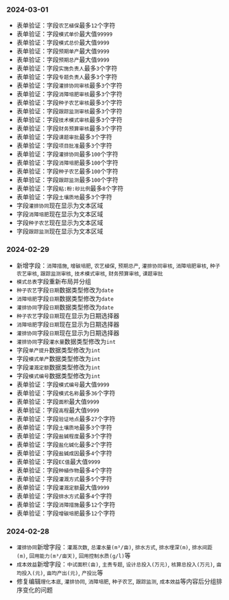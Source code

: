 ### 2024-03-01
* 表单验证：字段`农艺植保`最多`12`个字符
* 表单验证：字段`模式单价`最大值`99999`
* 表单验证：字段`模式总价`最大值`9999`
* 表单验证：字段`预期单产`最大值`9999`
* 表单验证：字段`预期总产`最大值`9999`
* 表单验证：字段`实施负责人`最多`3`个字符
* 表单验证：字段`专题负责人`最多`3`个字符
* 表单验证：字段`灌排协同审核`最多`3`个字符
* 表单验证：字段`消障培肥审核`最多`3`个字符
* 表单验证：字段`种子农艺审核`最多`3`个字符
* 表单验证：字段`跟踪监测审核`最多`3`个字符
* 表单验证：字段`技术模式审核`最多`3`个字符
* 表单验证：字段`财务预算审核`最多`3`个字符
* 表单验证：字段`课题审批`最多`3`个字符
* 表单验证：字段`项目批准`最多`3`个字符
* 表单验证：字段`灌排协同`最多`100`个字符
* 表单验证：字段`消障培肥`最多`100`个字符
* 表单验证：字段`种子农艺`最多`100`个字符
* 表单验证：字段`跟踪监测`最多`100`个字符
* 表单验证：字段`粘:粉:砂比例`最多`8`个字符
* 表单验证：字段`土壤质地`最多`3`个字符
* 字段`灌排协同`现在显示为文本区域
* 字段`消障培肥`现在显示为文本区域
* 字段`种子农艺`现在显示为文本区域
* 字段`跟踪监测`现在显示为文本区域

### 2024-02-29
* 新增字段：`消障措施`, `增碳培肥`, `农艺植保`, `预期总产`, `灌排协同审核`, `消障培肥审核`, `种子农艺审核`, `跟踪监测审核`, `技术模式审核`, `财务预算审核`, `课题审批`
* `模式总表`字段重新布局并分组
* `种子农艺`字段`日期`数据类型修改为`date`
* `消障培肥`字段`日期`数据类型修改为`date`
* `灌排协同`字段`日期`数据类型修改为`date`
* `种子农艺`字段`日期`现在显示为日期选择器
* `消障培肥`字段`日期`现在显示为日期选择器
* `灌排协同`字段`日期`现在显示为日期选择器
* `灌排协同`字段`灌水量`数据类型修改为`int`
* 字段`单产提升`数据类型修改为`int`
* 字段`模式单产`数据类型修改为`int`
* 字段`灌溉定额`数据类型修改为`int`
* 字段`模式编号`数据类型修改为`int`
* 表单验证：字段`模式编号`最大值`9999`
* 表单验证：字段`模式名称`最多`36`个字符
* 表单验证：字段`面积`最大值`9999`
* 表单验证：字段`高程`最大值`9999`
* 表单验证：字段`验证地点`最多`27`个字符
* 表单验证：字段`土壤质地`最多`3`个字符
* 表单验证：字段`盐碱程度`最多`3`个字符
* 表单验证：字段`盐化碱化`最多`2`个字符
* 表单验证：字段`盐碱成因`最多`4`个字符
* 表单验证：字段`EC值`最大值`9999`
* 表单验证：字段`种植作物`最多`4`个字符
* 表单验证：字段`灌溉方式`最多`5`个字符
* 表单验证：字段`灌溉定额`最大值`9999`
* 表单验证：字段`排水方式`最多`4`个字符
* 表单验证：字段`消障措施`最多`12`个字符
* 表单验证：字段`增碳培肥`最多`12`个字符

### 2024-02-28
* `灌排协同`新增字段：`灌溉次数`, `总灌水量(m³/亩)`, `排水方式`, `排水埋深(m)`, `排水间距(m)`, `回用能力(m³/亩天)`, `回用控制水质(g/l)`等
* `成本效益`新增字段：`中试面积(亩)`, `主责专题`, `设计总投入(万元)`, `核算总投入(万元)`, `亩均投入(元)`, `亩均产出(元)`, `产投比`等
* 修复编辑`理化本底`, `灌排协同`, `消障培肥`, `种子农艺`, `跟踪监测`, `成本效益`等内容后分组排序变化的问题
